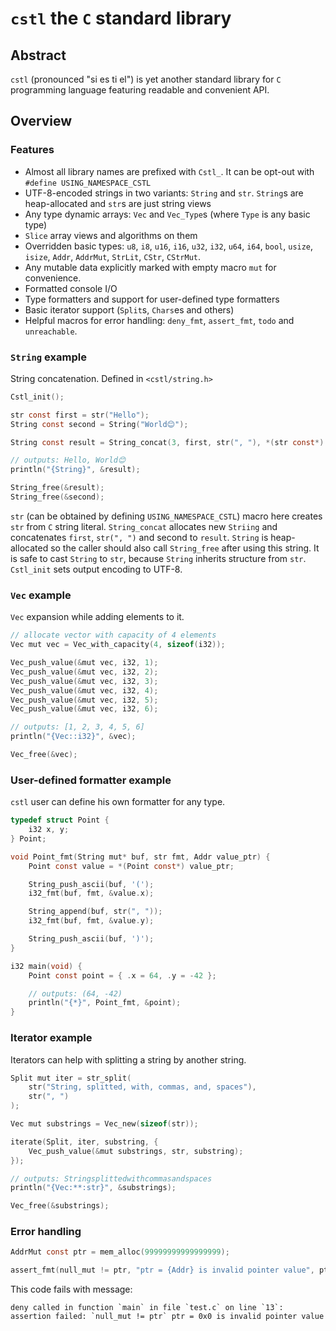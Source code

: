 # `cstl` the `C` standard library

## Abstract

`cstl` (pronounced "si es ti el") is yet another standard library for `C` programming language featuring readable and convenient API.

## Overview

### Features

- Almost all library names are prefixed with `Cstl_`. It can be opt-out with `#define USING_NAMESPACE_CSTL`
- UTF-8-encoded strings in two variants: `String` and `str`. `String`s are heap-allocated and `str`s are just string views
- Any type dynamic arrays: `Vec` and `Vec_Type`s (where `Type` is any basic type)
- `Slice` array views and algorithms on them
- Overridden basic types: `u8`, `i8`, `u16`, `i16`, `u32`, `i32`, `u64`, `i64`, `bool`, `usize`, `isize`, `Addr`, `AddrMut`, `StrLit`, `CStr`, `CStrMut`.
- Any mutable data explicitly marked with empty macro `mut` for convenience.
- Formatted console I/O
- Type formatters and support for user-defined type formatters
- Basic iterator support (`Split`s, `Chars`es and others)
- Helpful macros for error handling: `deny_fmt`, `assert_fmt`, `todo` and `unreachable`.

### `String` example

String concatenation. Defined in `<cstl/string.h>`

```c
Cstl_init();

str const first = str("Hello");
String const second = String("World😊");

String const result = String_concat(3, first, str(", "), *(str const*) &second);

// outputs: Hello, World😊
println("{String}", &result);

String_free(&result);
String_free(&second);
```

`str` (can be obtained by defining `USING_NAMESPACE_CSTL`) macro here creates `str` from `C` string literal. `String_concat` allocates new `Striing` and concatenates `first`, `str(", ")` and second to `result`. `String` is heap-allocated so the caller should also call `String_free` after using this string. It is safe to cast `String` to `str`, because `String` inherits structure from `str`. `Cstl_init` sets output encoding to UTF-8.

### `Vec` example

`Vec` expansion while adding elements to it.

```c
// allocate vector with capacity of 4 elements
Vec mut vec = Vec_with_capacity(4, sizeof(i32));

Vec_push_value(&mut vec, i32, 1);
Vec_push_value(&mut vec, i32, 2);
Vec_push_value(&mut vec, i32, 3);
Vec_push_value(&mut vec, i32, 4);
Vec_push_value(&mut vec, i32, 5);
Vec_push_value(&mut vec, i32, 6);

// outputs: [1, 2, 3, 4, 5, 6]
println("{Vec::i32}", &vec);

Vec_free(&vec);
```

### User-defined formatter example

`cstl` user can define his own formatter for any type.

```c
typedef struct Point {
    i32 x, y;
} Point;

void Point_fmt(String mut* buf, str fmt, Addr value_ptr) {
    Point const value = *(Point const*) value_ptr;

    String_push_ascii(buf, '(');
    i32_fmt(buf, fmt, &value.x);

    String_append(buf, str(", "));
    i32_fmt(buf, fmt, &value.y);

    String_push_ascii(buf, ')');
}

i32 main(void) {
    Point const point = { .x = 64, .y = -42 };

    // outputs: (64, -42)
    println("{*}", Point_fmt, &point);
}
```

### Iterator example

Iterators can help with splitting a string by another string.

```c
Split mut iter = str_split(
    str("String, splitted, with, commas, and, spaces"),
    str(", ")
);

Vec mut substrings = Vec_new(sizeof(str));

iterate(Split, iter, substring, {
    Vec_push_value(&mut substrings, str, substring);
});

// outputs: Stringsplittedwithcommasandspaces
println("{Vec:**:str}", &substrings);

Vec_free(&substrings);
```

### Error handling

```c
AddrMut const ptr = mem_alloc(99999999999999999);

assert_fmt(null_mut != ptr, "ptr = {Addr} is invalid pointer value", ptr);
```

This code fails with message:

```plain_text
deny called in function `main` in file `test.c` on line `13`:
assertion failed: `null_mut != ptr` ptr = 0x0 is invalid pointer value
```
